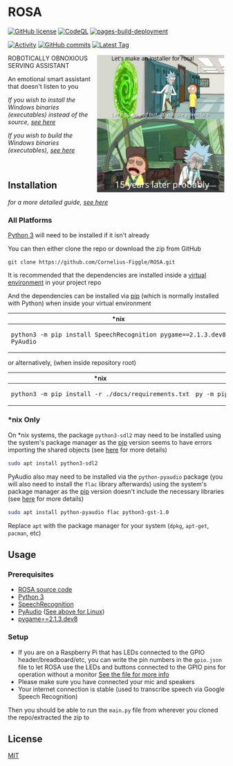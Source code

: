 
# ROSA

[![GitHub license](https://img.shields.io/github/license/Cornelius-Figgle/ROSA)](./LICENSE)
[![CodeQL](https://github.com/Cornelius-Figgle/ROSA/actions/workflows/codeql.yml/badge.svg)](https://github.com/Cornelius-Figgle/ROSA/actions/workflows/codeql.yml)
[![pages-build-deployment](https://github.com/Cornelius-Figgle/ROSA/actions/workflows/pages/pages-build-deployment/badge.svg?branch=gh-pages)](https://github.com/Cornelius-Figgle/ROSA/actions/workflows/pages/pages-build-deployment)

[![Activity](https://img.shields.io/github/commit-activity/m/Cornelius-Figgle/ROSA)](https://github.com/badges/shields/pulse)
[![GitHub commits](https://badgen.net/github/commits/Cornelius-Figgle/ROSA/main)](https://GitHub.com/Cornelius-Figgle/ROSA/commit/)
[![Latest Tag](https://badgen.net/github/tag/Cornelius-Figgle/ROSA)](https://GitHub.com/Cornelius-Figgle/ROSA/tags)

[<img src="./docs/ico/rick_meme.jpg" width="300" align="right"/>](./docs/ico/README-2.jpg)

ROBOTICALLY OBNOXIOUS SERVING ASSISTANT

An emotional smart assistant that doesn't listen to you

*If you wish to install the Windows binaries (executables) instead of the source, [see here](https://github.com/cornelius-figgle/ROSA/releases)*

*If you wish to build the Windows binaries (executables), [see here](https://github.com/Cornelius-Figgle/ROSA/blob/main/docs/BUILDING.md)*

<br>

## Installation

*for a more detailed guide, [see here](https://github.com/Cornelius-Figgle/ROSA/blob/main/docs/INSTALLATION.md)*

### All Platforms

[Python 3](https://www.python.org/downloads/) will need to be installed if it isn't already

You can then either clone the repo or download the zip from GitHub

```shell
git clone https://github.com/Cornelius-Figgle/ROSA.git
```

It is recommended that the dependencies are installed inside a [virtual environment](https://docs.python.org/3/library/venv.html) in your project repo

And the dependencies can be installed via [pip](https://pip.pypa.io/en/stable/) (which is normally installed with Python) when inside your virtual environment

| *nix | Windows |
| - | - |
|<pre>python3 -m pip install SpeechRecognition pygame==2.1.3.dev8 PyAudio</pre>|<pre>py -m pip install SpeechRecognition pygame==2.1.3.dev8 PyAudio</pre>|

or alternatively, (when inside repository root)

| *nix | Windows |
| - | - |
|<pre>python3 -m pip install -r ./docs/requirements.txt</pre>|<pre>py -m pip install -r ./docs/requirements.txt</pre>|

### *nix Only

On *nix systems, the package `python3-sdl2` may need to be installed using the system's package manager as the [pip](https://pip.pypa.io/en/stable/) version seems to have errors importing the shared objects (see [here](https://stackoverflow.com/a/37749807/19860022) for more details)

```bash
sudo apt install python3-sdl2
```

PyAudio also may need to be installed via the `python-pyaudio` package (you will also need to install the `flac` library afterwards) using the system's package manager as the [pip](https://pip.pypa.io/en/stable/) version doesn't include the necessary libraries (see [here](https://stackoverflow.com/questions/36681836/pyaudio-could-not-import-portaudio) for more details)

```bash
sudo apt install python-pyaudio flac python3-gst-1.0
```

Replace `apt` with the package manager for your system (`dpkg`, `apt-get`, `pacman`, etc)

## Usage

### Prerequisites

- [ROSA source code](https://github.com/Cornelius-Figgle/ROSA)
- [Python 3](https://www.python.org/downloads/)
- [SpeechRecognition](https://pypi.org/project/SpeechRecognition/)
- [PyAudio](https://pypi.org/project/PyAudio/) ([See above for Linux](https://github.com/Cornelius-Figgle/ROSA#Linux))
- [pygame==2.1.3.dev8](https://pypi.org/project/pygame/)

### Setup

- If you are on a Raspberry Pi that has LEDs connected to the GPIO header/breadboard/etc, you can write the pin numbers in the `gpio.json` file to let ROSA use the LEDs and buttons connected to the GPIO pins for operation without a monitor [See the file for more info](https://github.com/Cornelius-Figgle/ROSA/blob/19c2df69043d7317d126df6ca36fbc6e90ffcfc4/gpio.json)
- Please make sure you have connected your mic and speakers
- Your internet connection is stable (used to transcribe speech via Google Speech Recognition)

Then you should be able to run the `main.py` file from wherever you cloned the repo/extracted the zip to

## License

[MIT](https://choosealicense.com/licenses/mit/)
